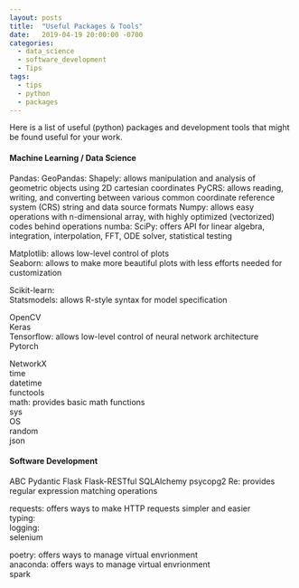 ```yaml
---
layout: posts
title:  "Useful Packages & Tools"
date:   2019-04-19 20:00:00 -0700
categories:
  - data_science
  - software_development
  - Tips
tags:
  - tips
  - python
  - packages
---
```


Here is a list of useful (python) packages and development tools that might be found useful for your work.

<!---  
====================================================================================================
--->

<h4>
Machine Learning / Data Science
</h4>
Pandas:  
GeoPandas:  
Shapely: allows manipulation and analysis of geometric objects using 2D cartesian coordinates  
PyCRS: allows reading, writing, and converting between various common coordinate reference system (CRS) string and data source formats  
Numpy: allows easy operations with n-dimensional array, with highly optimized (vectorized) codes behind operations  
numba:  
SciPy: offers API for linear algebra, integration, interpolation, FFT, ODE solver, statistical testing  

Matplotlib: allows low-level control of plots  
Seaborn: allows to make more beautiful plots with less efforts needed for customization  

Scikit-learn:  
Statsmodels: allows R-style syntax for model specification  

OpenCV  
Keras  
Tensorflow: allows low-level control of neural network architecture  
Pytorch  


NetworkX  
time  
datetime  
functools  
math: provides basic math functions  
sys  
OS  
random  
json  


<h4>
Software Development
</h4>
ABC  
Pydantic  
Flask  
Flask-RESTful  
SQLAlchemy  
psycopg2  
Re: provides regular expression matching operations  

requests: offers ways to make HTTP requests simpler and easier  
typing:   
logging:   
selenium  

poetry: offers ways to manage virtual envrionment  
anaconda: offers ways to manage virtual envrionment  
spark  

